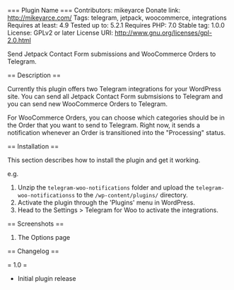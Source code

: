 === Plugin Name ===
Contributors: mikeyarce
Donate link: http://mikeyarce.com/
Tags: telegram, jetpack, woocommerce, integrations
Requires at least: 4.9
Tested up to: 5.2.1
Requires PHP: 7.0
Stable tag: 1.0.0
License: GPLv2 or later
License URI: http://www.gnu.org/licenses/gpl-2.0.html
 
Send Jetpack Contact Form submissions and WooCommerce Orders to Telegram.
 
== Description ==
 
Currently this plugin offers two Telegram integrations for your WordPress site.  You can send all Jetpack Contact Form submsisions to Telegram and you can send new WooCommerce Orders to Telegram.
 
For WooCommerce Orders, you can choose which categories should be in the Order that you want to send to Telegram.  Right now, it sends a notification whenever an Order is transitioned into the "Processing" status.
 
== Installation ==
 
This section describes how to install the plugin and get it working.
 
e.g.
 
1. Unzip the `telegram-woo-notifications` folder and upload the `telegram-woo-notificationss` to the `/wp-content/plugins/` directory.
2. Activate the plugin through the 'Plugins' menu in WordPress.
3. Head to the Settings > Telegram for Woo to activate the integrations.

== Screenshots ==
 
1. The Options page
 
== Changelog ==
 
= 1.0 =
* Initial plugin release